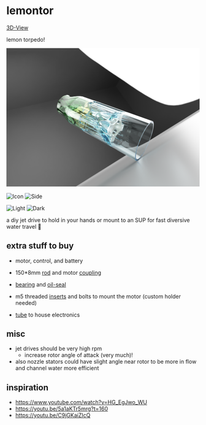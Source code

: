 # lemontor

[3D-View](https://a360.co/3xRkCS7)

lemon torpedo!

![side](https://github.com/HannesGitH/lementor/raw/main/images/v18_nice_side_bottom_seethrough.png)

<p align="left">
  <img alt="Icon" src="https://github.com/HannesGitH/lemontor/raw/main/images/v12_main_lemon.png" width="43%">
<!-- &nbsp; &nbsp; &nbsp; &nbsp; -->
  <img alt="Side" src="https://github.com/HannesGitH/lemontor/raw/main/images/v12_lemon_side.png" width="55.6%">
</p>

<p align="left">
  <img alt="Light" src="https://github.com/HannesGitH/lemontor/raw/main/images/v18_glass_side_top.png" width="59.8%">
<!-- &nbsp; &nbsp; &nbsp; &nbsp; -->
  <img alt="Dark" src="https://github.com/HannesGitH/lemontor/raw/main/images/v12_metal_top.png" width="59.8%">
</p>

a diy jet drive to hold in your hands or mount to an SUP for fast diversive water travel 🚀

## extra stuff to buy

- motor, control, and battery

- 150*8mm [rod](https://de.aliexpress.com/item/1005004340355038.html) and motor [coupling](https://www.aliexpress.com/item/1005003160728369.html)
- [bearing](https://www.aliexpress.com/item/4000286783632.html) and [oil-seal](https://www.aliexpress.com/item/4000286783632.html) 
- m5 threaded [inserts](https://www.aliexpress.com/item/1005003754316929.html) and bolts to mount the motor (custom holder needed)
- [tube](https://www.obi.de/metall-dachrinnen/fallrohr-nw-80-ral-8028-braun-2-m/p/6630149) to house electronics

## misc

- jet drives should be very high rpm
    - increase rotor angle of attack (very much)!
- also nozzle stators could have slight angle near rotor to be more in flow and channel water more efficient

## inspiration

- <https://www.youtube.com/watch?v=HG_EgJwo_WU>
- <https://youtu.be/5a1aKTr5mrg?t=160>
- <https://youtu.be/C9jGKaiZIcQ>

